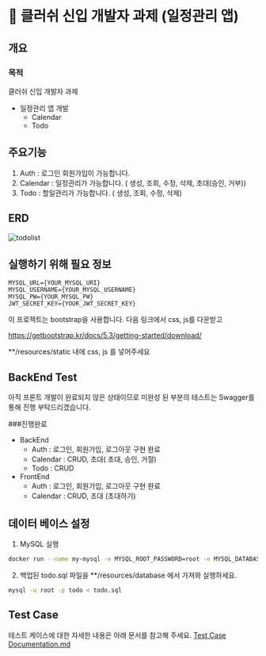 # 📌 클러쉬 신입 개발자 과제 (일정관리 앱)

## 개요

### 목적
클러쉬 신입 개발자 과제
- 일정관리 앱 개발
  - Calendar
  - Todo

## 주요기능
1. Auth : 로그인 회원가입이 가능합니다.
2. Calendar : 일정관리가 가능합니다. ( 생성, 조회, 수정, 삭제, 초대(승인, 거부))
3. Todo : 할일관리가 가능합니다. ( 생성, 조회, 수정, 삭제)

## ERD

![todolist](https://github.com/user-attachments/assets/78ffb866-b62d-4c51-9e91-b0d4a65f7c74)

## 실행하기 위해 필요 정보

```.env
MYSQL_URL={YOUR_MYSQL_URI}
MYSQL_USERNAME={YOUR_MYSQL_USERNAME}
MYSQL_PW={YOUR_MYSQL_PW}
JWT_SECRET_KEY={YOUR_JWT_SECRET_KEY}
```

이 프로젝트는 bootstrap을 사용합니다. 다음 링크에서 css, js를 다운받고

https://getbootstrap.kr/docs/5.3/getting-started/download/

**/resources/static 내에 css, js 를 넣어주세요

## BackEnd Test
아직 프론트 개발이 완료되지 않은 상태이므로 미완성 된 부분의 테스트는 Swagger를 통해 진행 부탁드리겠습니다.

###진행완료
- BackEnd
  - Auth : 로그인, 회원가입, 로그아웃 구현 완료
  - Calendar : CRUD, 초대( 초대, 승인, 거절)
  - Todo : CRUD
- FrontEnd
  - Auth : 로그인, 회원가입, 로그아웃 구현 완료
  - Calendar : CRUD, 초대 (초대하기)

## 데이터 베이스 설정
1. MySQL 실행
   
```bash
docker run --name my-mysql -e MYSQL_ROOT_PASSWORD=root -e MYSQL_DATABASE=todo -p 3306:3306 -d mysql:8.0
```

2. 백업된 todo.sql 파일을 **/resources/database 에서 가져와 실행하세요.
 
```bash
mysql -u root -p todo < todo.sql
```

## Test Case
테스트 케이스에 대한 자세한 내용은 아래 문서를 참고해 주세요.
[Test Case Documentation.md](Test%20Case%20Documentation.md)
